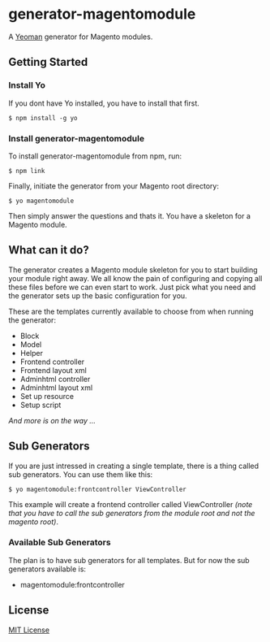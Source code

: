 # generator-magentomodule

A [Yeoman](http://yeoman.io) generator for Magento modules.


## Getting Started

### Install Yo
If you dont have Yo installed, you have to install that first.

```
$ npm install -g yo
```

### Install generator-magentomodule
To install generator-magentomodule from npm, run:

```
$ npm link
```

Finally, initiate the generator from your Magento root directory:

```
$ yo magentomodule
```
Then simply answer the questions and thats it. You have a skeleton for a Magento module.

## What can it do?
The generator creates a Magento module skeleton for you to start building your module right away. We all know the pain of configuring and copying all these files before we can even start to work. Just pick what you need and the generator sets up the basic configuration for you.

These are the templates currently available to choose from when running the generator:

* Block
* Model
* Helper
* Frontend controller
* Frontend layout xml
* Adminhtml controller
* Adminhtml layout xml
* Set up resource
* Setup script

*And more is on the way ...*

## Sub Generators
If you are just intressed in creating a single template, there is a thing called sub generators. You can use them like this:

```
$ yo magentomodule:frontcontroller ViewController
```
This example will create a frontend controller called ViewController
*(note that you have to call the sub generators from the module root and not the magento root)*.

### Available Sub Generators
The plan is to have sub generators for all templates. But for now the sub generators available is:

* magentomodule:frontcontroller

## License

[MIT License](http://en.wikipedia.org/wiki/MIT_License)

